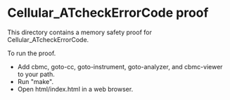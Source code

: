 # Cellular_ATcheckErrorCode proof

This directory contains a memory safety proof for Cellular_ATcheckErrorCode.

To run the proof.

- Add cbmc, goto-cc, goto-instrument, goto-analyzer, and cbmc-viewer to your
  path.
- Run "make".
- Open html/index.html in a web browser.
